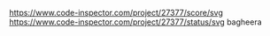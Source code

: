 https://www.code-inspector.com/project/27377/score/svg https://www.code-inspector.com/project/27377/status/svg
bagheera
